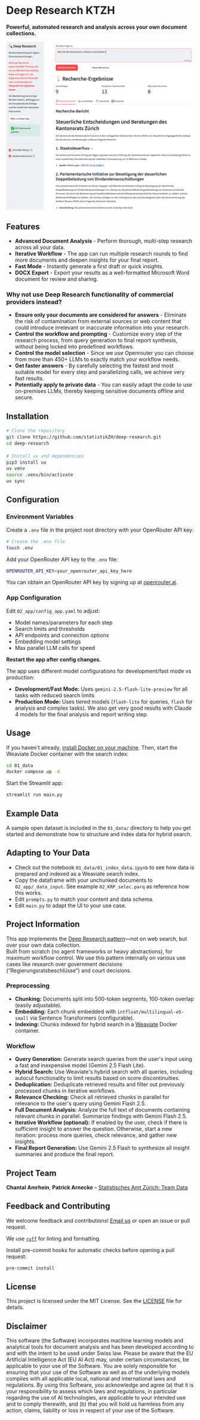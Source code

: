 # Deep Research KTZH

**Powerful, automated research and analysis across your own document collections.**

![](_imgs/app_ui.png)

## Features

- **Advanced Document Analysis** - Perform thorough, multi-step research across all your data.
- **Iterative Workflow** - The app can run multiple research rounds to find more documents and deepen insights for your final report.
- **Fast Mode** - Instantly generate a first draft or quick insights.
- **DOCX Export** - Export your results as a well-formatted Microsoft Word document for review and sharing.

### Why not use Deep Research functionality of commercial providers instead?

- **Ensure only your documents are considered for answers** - Eliminate the risk of contamination from external sources or web content that could introduce irrelevant or inaccurate information into your research.
- **Control the workflow and prompting** - Customize every step of the research process, from query generation to final report synthesis, without being locked into predefined workflows.
- **Control the model selection** - Since we use Openrouter you can choose from more than 450+ LLMs to exactly match your workflow needs.
- **Get faster answers** - By carefully selecting the fastest and most suitable model for every step and parallelizing calls, we achieve very fast results.
- **Potentially apply to private data** - You can easily adapt the code to use on-premises LLMs, thereby keeping sensitive documents offline and secure.

## Installation

```bash
# Clone the repository
git clone https://github.com/statistikZH/deep-research.git
cd deep-research

# Install uv and dependencies
pip3 install uv
uv venv
source .venv/bin/activate
uv sync
```

## Configuration

### Environment Variables

Create a `.env` file in the project root directory with your OpenRouter API key:

```bash
# Create the .env file
touch .env
```

Add your OpenRouter API key to the `.env` file:

```bash
OPENROUTER_API_KEY=your_openrouter_api_key_here
```

You can obtain an OpenRouter API key by signing up at [openrouter.ai](https://openrouter.ai/).

### App Configuration

Edit `02_app/config_app.yaml` to adjust:

- Model names/parameters for each step
- Search limits and thresholds
- API endpoints and connection options
- Embedding model settings
- Max parallel LLM calls for speed

**Restart the app after config changes.**

The app uses different model configurations for development/fast mode vs production:

- **Development/Fast Mode:** Uses `gemini-2.5-flash-lite-preview` for all tasks with reduced search limits
- **Production Mode:** Uses tiered models (`flash-lite` for queries, `flash` for analysis and complex tasks). We also get very good results with Claude 4 models for the final analysis and report writing step.

## Usage

If you haven't already, [install Docker on your machine](https://docs.docker.com/get-started/get-docker/). Then, start the Weaviate Docker container with the search index:

```bash
cd 01_data
docker compose up -d
```

Start the Streamlit app:

```bash
streamlit run main.py
```

## Example Data

A sample open dataset is included in the `01_data/` directory to help you get started and demonstrate how to structure and index data for hybrid search.

## Adapting to Your Data

- Check out the notebook `01_data/01_index_data.ipynb` to see how data is prepared and indexed as a Weaviate search index.
- Copy the dataframe with your unchunked documents to `02_app/_data_input`. See example `02_KRP_selec.parq` as reference how this works.
- Edit `prompts.py` to match your content and data schema.
- Edit `main.py` to adapt the UI to your use case.

## Project Information

This app implements the [Deep Research pattern](https://openai.com/index/introducing-deep-research/)—not on web search, but over your own data collection.\
Built from scratch (no agent frameworks or heavy abstractions), for maximum workflow control. We use this pattern internally on various use cases like research over government decisions (“Regierungsratsbeschlüsse”) and court decisions.

### Preprocessing

- **Chunking:** Documents split into 500-token segments, 100-token overlap (easily adjustable).
- **Embedding:** Each chunk embedded with `intfloat/multilingual-e5-small` via Sentence Transformers (configurable).
- **Indexing:** Chunks indexed for hybrid search in a [Weaviate](https://weaviate.io/) Docker container.

### Workflow

- **Query Generation:** Generate search queries from the user's input using a fast and inexpensive model (Gemini 2.5 Flash Lite).
- **Hybrid Search:** Use Weaviate's hybrid search with all queries, including autocut functionality to limit results based on score discontinuities.
- **Deduplication:** Deduplicate retrieved results and filter out previously processed chunks in iterative workflows.
- **Relevance Checking:** Check all retrieved chunks in parallel for relevance to the user's query using Gemini Flash 2.5.
- **Full Document Analysis:** Analyze the full text of documents containing relevant chunks in parallel. Summarize findings with Gemini Flash 2.5.
- **Iterative Workflow (optional):** If enabled by the user, check if there is sufficient insight to answer the question. Otherwise, start a new iteration: process more queries, check relevance, and gather new insights.
- **Final Report Generation:** Use Gemini 2.5 Flash to synthesize all insight summaries and produce the final report.

## Project Team

**Chantal Amrhein**, **Patrick Arnecke** – [Statistisches Amt Zürich: Team Data](https://www.zh.ch/de/direktion-der-justiz-und-des-innern/statistisches-amt/data.html)

## Feedback and Contributing

We welcome feedback and contributions! [Email us](mailto:datashop@statistik.zh.ch) or open an issue or pull request.

We use [`ruff`](https://docs.astral.sh/ruff/) for linting and formatting.

Install pre-commit hooks for automatic checks before opening a pull request:

```bash
pre-commit install
```

## License

This project is licensed under the MIT License. See the [LICENSE](LICENSE) file for details.

## Disclaimer

This software (the Software) incorporates machine learning models and analytical tools for document analysis and has been developed according to and with the intent to be used under Swiss law. Please be aware that the EU Artificial Intelligence Act (EU AI Act) may, under certain circumstances, be applicable to your use of the Software. You are solely responsible for ensuring that your use of the Software as well as of the underlying models complies with all applicable local, national and international laws and regulations. By using this Software, you acknowledge and agree (a) that it is your responsibility to assess which laws and regulations, in particular regarding the use of AI technologies, are applicable to your intended use and to comply therewith, and (b) that you will hold us harmless from any action, claims, liability or loss in respect of your use of the Software.
